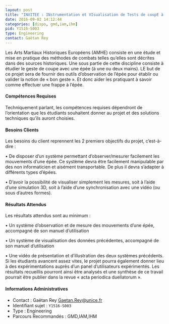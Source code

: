 ```yaml
---
layout: post
title: "INVITEE : INstrumentation et VIsualisation de Tests de coupE à l’Epée"
date: 2016-09-02 14:12:44
categories: [dispo, gmd,iam,ihm]
pid: Y1516-S003
type: Engineering
contact: Gaëtan Rey
---
```

       
Les Arts Martiaux Historiques Européens (AMHE) consiste en une étude et mise en pratique des méthodes de combats telles qu’elles sont décrites dans des sources historiques. Une sous partie de cette discipline consiste à étudier le geste de coupe avec une épée (à une ou deux mains). LE but de ce projet sera de fournir des outils d’observation de l’épée pour établir ou valider la notion de « bon geste ». Et donc aider les pratiquant à savoir comme effectuer une frappe à l’épée.

#### Compétences Requises
Techniquement parlant, les compétences requises dépendront de l’orientation que les étudiants souhaitent donner au projet et des solutions techniques qu’ils auront choisies.


#### Besoins Clients
Les besoins du client reprennent les 2 premiers objectifs du projet, c’est-à-dire :

•	De disposer d’un système permettant d’observer/mesurer facilement les mouvements d’une épée. Ce système devra être facilement manipulable par des non informaticien et aisément transportable. De plus il devra s’adapter à différents types d’épées.

•	D’avoir la possibilité de visualiser simplement les mesures, soit à l’aide d’une simulation 3D, soit à l’aide d’une synchronisation avec une vidéo (ou sous d’autres formes).

#### Résultats Attendus
Les résultats attendus sont au minimum :

•	Un système d’observation et de mesure des mouvements d’une épée, accompagné de son manuel d’utilisation

•	Un système de visualisation des données précédentes, accompagné de son manuel d’utilisation

•	Une vidéo de présentation et d’illustration des deux systèmes précédents.
Si les étudiants avancent assez vites, le projet pourra également donner lieu à des expérimentations auprès d’un panel d’utilisateurs expérimentés. Les résultats recueillis pourront ainsi être analysés et une synthèse de ce travail pourrait être publier dans la revue « acta periodica duellatorum ».
     

#### Informations Administratives
  * Contact : Gaëtan Rey <Gaetan.Rey@unice.fr>
  * Identifiant sujet : `Y1516-S003`
  * Type : Engineering
  * Parcours Recommandés : GMD,IAM,IHM
     